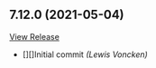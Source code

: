 ## 7.12.0 (2021-05-04)

[View Release](git@github.com:experius/elasticsearch.git/commits/tag/7.12.0)

*  [][]Initial commit *(Lewis Voncken)*


